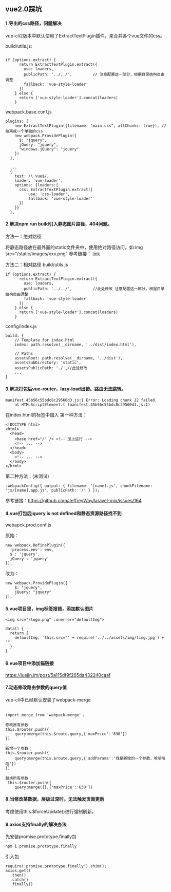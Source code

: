 ## vue2.0踩坑
#### 1.导出的css路径，问题解决
vue-cli2版本中默认使用了ExtractTextPlugin插件，来合并各个vue文件的css。

build/utils.js:
```

if (options.extract) {
      return ExtractTextPlugin.extract({
        use: loaders,
        publicPath: '../../',         // 注意配置这一部分，根据目录结构自由调整
        fallback: 'vue-style-loader'
      })
    } else {
      return ['vue-style-loader'].concat(loaders)
    }
```
webpack.base.conf.js

```
plugins: [
    new ExtractTextPlugin({filename: "main.css", allChunks: true}), //抽离成一个单独的css
    new webpack.ProvidePlugin({
      $: "jquery",
      jQuery: "jquery",
      "windows.jQuery": "jquery"
    })
  ],
  
  ...
  {
    test: /\.vue$/,
    loader: 'vue-loader',
    options: {loaders:{
      css: ExtractTextPlugin.extract({
          use: 'css-loader',
          fallback: 'vue-style-loader'
      })
    }}
  },
```
#### 2.解决npm run build引入静态图片路径，404问题。

方法一：绝对路径

将静态路径放在最外面的static文件夹中，使用绝对路径访问。如:img src="/static/images/xxx.png"
参考链接：
[link](https://segmentfault.com/q/1010000009642018)

方法二：相对路径
build/utils.js

```
if (options.extract) {
      return ExtractTextPlugin.extract({
        use: loaders,
        publicPath: '../../',         //此处修改 注意配置这一部分，根据目录结构自由调整
        fallback: 'vue-style-loader'
      })
    } else {
      return ['vue-style-loader'].concat(loaders)
    }
```

config/index.js


```
build: {
    // Template for index.html
    index: path.resolve(__dirname, '../dist/index.html'),

    // Paths
    assetsRoot: path.resolve(__dirname, '../dist'),
    assetsSubDirectory: 'static',
    assetsPublicPath: './',//此处修改
    ...
}
```
#### 3.解决打包后vue-router，lazy-load出错。路由无法跳转。

```
manifest.45b56c55bdc8c29560d3.js:1 Error: Loading chunk 22 failed.
    at HTMLScriptElement.t (manifest.45b56c55bdc8c29560d3.js:1)
```
在index.html的<head>标签中加入
第一种方法：
```
<!DOCTYPE html>
<html>
  <head>
    <base href="/" /> <!-- 加上这行 -->
    <!-- ... -->
  </head>
  <body>
    <!-- ... -->
  </body>
</html>
```

第二种方法：(未测试)

```
.webpackConfig({ output: { filename: '[name].js', chunkFilename: 'js/[name].app.js', publicPath: '/' } });
```
参考链接：https://github.com/JeffreyWay/laravel-mix/issues/164

#### 4.vue打包后jquery is not defined和静态资源路径找不到

webapck.prod.conf.js

原始：

```
new webpack.DefinePlugin({  
  'process.env': env,  
  $ : 'jquery',  
  jQuery : 'jquery'  
}),
```
改为：

```
new webpack.ProvidePlugin({  
    $: "jquery",  
    jQuery: "jquery"  
}), 
```

#### 5.vue项目里，img标签报错，添加默认图片

```
<img src="/logo.png" :onerror="defaultImg">

data() {
  return {
    defaultImg: 'this.src="' + require('../../assets/img/timg.jpg') + '"'
  }
}
```

#### 6.vue项目中添加猫链接
https://juejin.im/post/5a115df9f265da432240caaf

#### 7.动态修改路由参数的query值


vue-cli中已经默认安装了webpack-merge
```

import merge from 'webpack-merge'；
 
修改原有参数        
this.$router.push({
    query:merge(this.$route.query,{'maxPrice':'630'})
})
 
新增一个参数：
this.$router.push({
    query:merge(this.$route.query,{'addParams':'我是新增的一个参数，哈哈哈哈'})
})
 
替换所有参数：
 this.$router.push({
    query:merge({},{'maxPrice':'630'})

```
#### 8.当修改某数据，层级过深时。无法触发页面更新

考虑使用this.$forceUpdate()进行强制刷新。

#### 9.axios支持finally的解决办法
先安装promise.prototype.finally包
```
npm i promise.prototype.finally
```
引入包
```
require('promise.prototype.finally').shim();
axios.get()
  .then()
  .catch()
  .finally()
```







